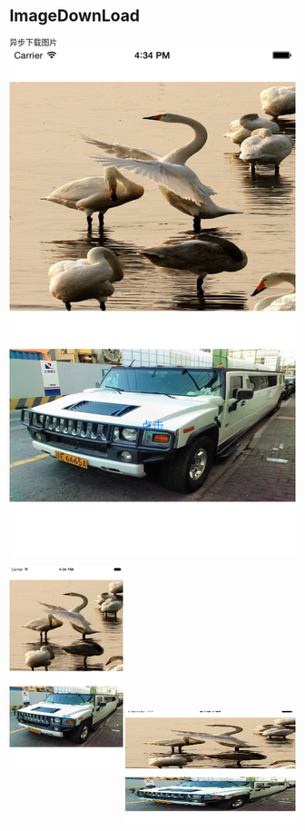 # ImageDownLoad
异步下载图片
![这里写图片描述](https://github.com/justinjing/ImageDownLoad/raw/master/iOS%20Simulator%20Screen%20Shot%2020150710.png)

<img src="https://github.com/justinjing/ImageDownLoad/raw/master/iOS%20Simulator%20Screen%20Shot%2020150710.png" alt="替代文本" title="标题文本" width="200" />

<img src="https://github.com/justinjing/ImageDownLoad/raw/master/iOS%20Simulator%20Screen%20Shot%2020150710.png" width = "300" height = "200" alt="图片名称" align=center />
